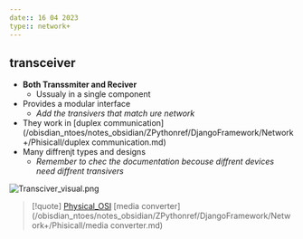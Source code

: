 ```yaml
---
date:: 16 04 2023
type:: network+
---
```

## transceiver
- **Both Transsmiter and Reciver**
	- Ussualy in a single component
- Provides a modular interface 
	- *Add the transivers that match ure network*
- They work in [duplex communication](/obisdian_ntoes/notes_obsidian/ZPythonref/DjangoFramework/Network+/Phisicall/duplex communication.md)
- Many diffrenjt types and designs 
	-  *Remember to chec the documentation becouse diffrent devices need diffrent transivers*

![Transciver_visual.png](/static/Transciver_visual.png)

>[!quote] [Physical_OSI](/obisdian_ntoes/notes_obsidian/ZPythonref/DjangoFramework/Network+/Ref_OSI/Physical_OSI.md) [media converter](/obisdian_ntoes/notes_obsidian/ZPythonref/DjangoFramework/Network+/Phisicall/media converter.md)